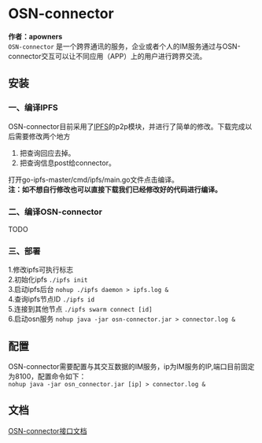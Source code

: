﻿# OSN-connector
**作者：apowners**  
`OSN-connector` 是一个跨界通讯的服务，企业或者个人的IM服务通过与OSN-connector交互可以让不同应用（APP）上的用户进行跨界交流。
## 安装
### 一、编译IPFS  
OSN-connector目前采用了[IPFS](https://github.com/ipfs/go-ipfs)的p2p模块，并进行了简单的修改。下载完成以后需要修改两个地方  
1. 把查询回应去掉。   
2. 把查询信息post给connector。   

打开go-ipfs-master/cmd/ipfs/main.go文件点击编译。  
**注：如不想自行修改也可以直接下载我们已经修改好的代码进行编译。**
### 二、编译OSN-connector
TODO
### 三、部署
1.修改ipfs可执行标志  
2.初始化ipfs ```./ipfs init```  
3.启动ipfs后台 ```nohup ./ipfs daemon > ipfs.log &```  
4.查询ipfs节点ID ```./ipfs id```  
5.连接到其他节点 ```./ipfs swarm connect [id]```  
6.启动osn服务 ```nohup java -jar osn-connector.jar > connector.log &```  
## 配置
OSN-connector需要配置与其交互数据的IM服务，ip为IM服务的IP,端口目前固定为8100，配置命令如下：  
```nohup java -jar osn_connector.jar [ip] > connector.log &```
## 文档
[OSN-connector接口文档](./interface.md)


